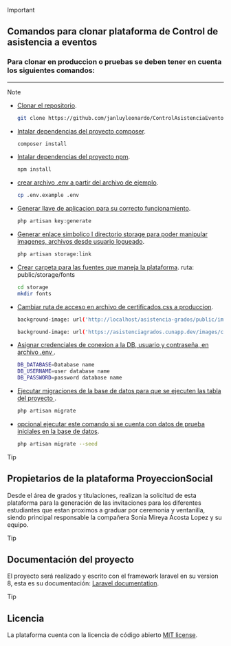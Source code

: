 > [!IMPORTANT]
>
>## Comandos para clonar plataforma de Control de asistencia a eventos ## 
>### Para clonar en produccion o pruebas se deben tener en cuenta los siguientes comandos: ###
---
> [!NOTE]
> - [Clonar el repositorio](#).
>   ```bash
>   git clone https://github.com/janluyleonardo/ControlAsistenciaEventos.git
>- [Intalar dependencias del proyecto composer](#).
>   ```bash
>   composer install
>- [Intalar dependencias del proyecto npm](#).
>   ```bash
>   npm install
>- [crear archivo .env a partir del archivo de ejemplo](#).
>   ```bash
>   cp .env.example .env
>- [Generar llave de aplicacion para su correcto funcionamiento](#).
>   ```bash
>   php artisan key:generate
>- [Generar enlace simbolico l directorio storage para poder manipular imagenes, archivos desde usuario logueado](#).
>   ```bash
>   php artisan storage:link
>- [Crear carpeta para las fuentes que maneja la plataforma](#).
>  ruta: public/storage/fonts
>   ```bash
>   cd storage
>   mkdir fonts
>- [Cambiar ruta de acceso en archivo de certificados.css a produccion](#).
>   ```bash
>   background-image: url('http://localhost/asistencia-grados/public/images/certificados/fondo-certificado.png') !important;
>
>   background-image: url('https://asistenciagrados.cunapp.dev/images/certificados/fondo-certificado.png ') !important;
>- [Asignar credenciales de conexion a la DB, usuario y contraseña, en archivo .env ](#).
>   ```bash
>   DB_DATABASE=Database name  
>   DB_USERNAME=user database name  
>   DB_PASSWORD=password database name
>- [Ejecutar migraciones de la base de datos para que se ejecuten las tabla del proyecto ](#).
>   ```bash
>   php artisan migrate
>- [opcional ejecutar este comando si se cuenta con datos de prueba iniciales en la base de datos](#).
>   ```bash
>   php artisan migrate --seed

> [!TIP]
> ## Propietarios de la plataforma ProyeccionSocial ##
> 
> Desde el área de grados y titulaciones, realizan la solicitud de esta plataforma para la generación de las invitaciones para los diferentes estudiantes que estan proximos a graduar por ceremonia y ventanilla, siendo principal responsable la compañera Sonia Mireya Acosta Lopez y su equipo.

> [!TIP]
> ## Documentación del proyecto ##
>
> El proyecto será realizado y escrito con el framework laravel en su version 8, esta es su documentación: [Laravel documentation](https://laravel.com/docs/).

> [!TIP]
> ## Licencia ##
>
> La plataforma cuenta con la licencia de código abierto [MIT license](https://opensource.org/licenses/MIT).
